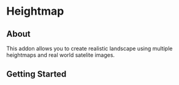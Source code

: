 # Heightmap

## About

This addon allows you to create realistic landscape using multiple heightmaps and real world satelite images.

## Getting Started